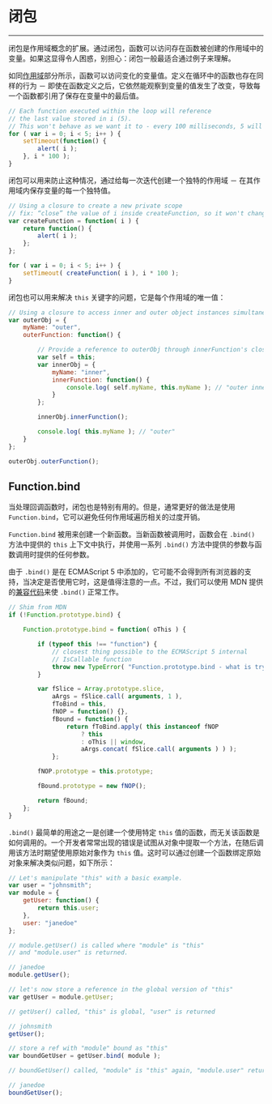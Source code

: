 # 闭包

--------

闭包是作用域概念的扩展。通过闭包，函数可以访问存在函数被创建的作用域中的变量。如果这显得令人困惑，别担心：闭包一般最适合通过例子来理解。

如同[作用域](scope.html)部分所示，函数可以访问变化的变量值。定义在循环中的函数也存在同样的行为 － 即使在函数定义之后，它依然能观察到变量的值发生了改变，导致每一个函数都引用了保存在变量中的最后值。

```javascript
// Each function executed within the loop will reference
// the last value stored in i (5).
// This won't behave as we want it to - every 100 milliseconds, 5 will alert
for ( var i = 0; i < 5; i++ ) {
	setTimeout(function() {
		alert( i );
	}, i * 100 );
}
```

闭包可以用来防止这种情况，通过给每一次迭代创建一个独特的作用域 － 在其作用域内保存变量的每一个独特值。

```javascript
// Using a closure to create a new private scope
// fix: “close” the value of i inside createFunction, so it won't change
var createFunction = function( i ) {
	return function() {
		alert( i );
	};
};

for ( var i = 0; i < 5; i++ ) {
	setTimeout( createFunction( i ), i * 100 );
}
```

闭包也可以用来解决 `this` 关键字的问题，它是每个作用域的唯一值：

```javascript
// Using a closure to access inner and outer object instances simultaneously.
var outerObj = {
	myName: "outer",
	outerFunction: function() {

		// Provide a reference to outerObj through innerFunction's closure
		var self = this;
		var innerObj = {
			myName: "inner",
			innerFunction: function() {
				console.log( self.myName, this.myName ); // "outer inner"
			}
		};

		innerObj.innerFunction();

		console.log( this.myName ); // "outer"
	}
};

outerObj.outerFunction();
```

## Function.bind

当处理回调函数时，闭包也是特别有用的。但是，通常更好的做法是使用 `Function.bind`，它可以避免任何作用域遍历相关的过度开销。

`Function.bind` 被用来创建一个新函数。当新函数被调用时，函数会在 `.bind()` 方法中提供的 `this` 上下文中执行，并使用一系列 `.bind()` 方法中提供的参数与函数调用时提供的任何参数。

由于 `.bind()` 是在 ECMAScript 5 中添加的，它可能不会得到所有浏览器的支持，当决定是否使用它时，这是值得注意的一点。不过，我们可以使用 MDN 提供的[兼容代码](https://developer.mozilla.org/zh-CN/JavaScript/Reference/Global_Objects/Function/bind)来使 `.bind()` 正常工作。

```javascript
// Shim from MDN
if (!Function.prototype.bind) {

	Function.prototype.bind = function( oThis ) {

		if (typeof this !== "function") {
			// closest thing possible to the ECMAScript 5 internal
			// IsCallable function
			throw new TypeError( "Function.prototype.bind - what is trying to be bound is not callable" );
		}

		var fSlice = Array.prototype.slice,
			aArgs = fSlice.call( arguments, 1 ),
			fToBind = this,
			fNOP = function() {},
			fBound = function() {
				return fToBind.apply( this instanceof fNOP
					? this
					: oThis || window,
					aArgs.concat( fSlice.call( arguments ) ) );
			};

		fNOP.prototype = this.prototype;

		fBound.prototype = new fNOP();

		return fBound;
	};
}
```

`.bind()` 最简单的用途之一是创建一个使用特定 `this` 值的函数，而无关该函数是如何调用的。一个开发者常常出现的错误是试图从对象中提取一个方法，在随后调用该方法时期望使用原始对象作为 `this` 值。这时可以通过创建一个函数绑定原始对象来解决类似问题，如下所示：

```javascript
// Let's manipulate "this" with a basic example.
var user = "johnsmith";
var module = {
	getUser: function() {
		return this.user;
	},
	user: "janedoe"
};

// module.getUser() is called where "module" is "this"
// and "module.user" is returned.

// janedoe
module.getUser();

// let's now store a reference in the global version of "this"
var getUser = module.getUser;

// getUser() called, "this" is global, "user" is returned

// johnsmith
getUser();

// store a ref with "module" bound as "this"
var boundGetUser = getUser.bind( module );

// boundGetUser() called, "module" is "this" again, "module.user" returned.

// janedoe
boundGetUser();
```

